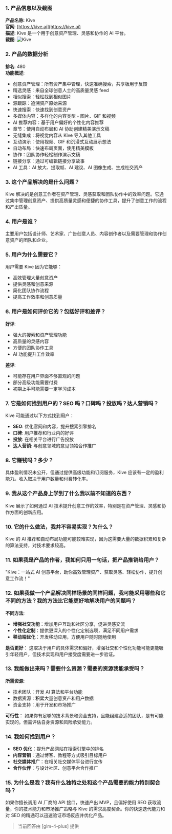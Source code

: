 ### 1. 产品信息以及截图

**产品名称**: Kive  
**官网**: [https://kive.ai](https://kive.ai)  
**描述**: Kive 是一个用于创意资产管理、灵感和协作的 AI 平台。  
**截图**: ![Kive](https://cdn-images.toolify.ai/168258028615256660.jpg)

### 2. 产品的数据分析

**排名**: 480  
**功能概述**:
- 创意资产管理：所有资产集中管理，快速准确搜索，共享板用于反馈
- 精选灵感：来自全球创意人士的高质量灵感 feed
- 相似搜索：轻松找到相似图片
- 源跟踪：追溯资产原始来源
- 快速搜索：快速找到创意资产
- 多媒体内容：多样化的内容类型 - 图片、GIF 和视频
- AI 推荐内容：基于用户偏好的个性化内容推荐
- 章节：使用自动布局和 AI 协助创建精美演示文稿
- 无缝集成：将视觉内容从 Kive 导入其他工具
- 互动演示：使用视频、GIF 和沉浸式互动展示想法
- 自动布局：快速布局页面，使用精美模板
- 协作：团队协作轻松制作演示文稿
- 链接分享：通过可编辑链接分享故事
- AI 工具：AI 放大、提取帧、AI 建议、AI 图像生成、生成社交资产

### 3. 这个产品解决的是什么问题？

Kive 解决的是创意工作者在资产管理、灵感获取和团队协作中的效率问题。它通过集中管理创意资产、提供高质量灵感和便捷的协作工具，提升了创意工作的流程和产出质量。

### 4. 用户是谁？

主要用户包括设计师、艺术家、广告创意人员、内容创作者以及需要管理和协作创意资产的团队和企业。

### 5. 用户为什么需要它？

用户需要 Kive 因为它能够：
- 高效管理大量创意资产
- 提供灵感和创意来源
- 简化团队协作流程
- 提高工作效率和创意质量

### 6. 用户是如何评价它的？包括好评和差评？

**好评**:
- 强大的搜索和资产管理功能
- 高质量的灵感内容
- 方便的团队协作工具
- AI 功能提升工作效率

**差评**:
- 可能存在用户界面不够直观的问题
- 部分高级功能需要付费
- 初期上手可能需要一定学习成本

### 7. 它是如何找到用户的？SEO 吗？口碑吗？投放吗？达人营销吗？

Kive 可能通过以下方式找到用户：
- **SEO**: 优化官网和内容，提升搜索引擎排名
- **口碑**: 用户推荐和行业内的好评
- **投放**: 在相关平台进行广告投放
- **达人营销**: 与创意领域的意见领袖合作推广

### 8. 它赚钱吗？多少？

具体盈利情况未公开，但通过提供高级功能和订阅服务，Kive 应该有一定的盈利能力。收入取决于用户数量和付费转化率。

### 9. 我从这个产品身上学到了什么我以前不知道的东西？

Kive 展示了如何通过 AI 技术提升创意工作的效率，特别是在资产管理、灵感和协作方面的创新应用。

### 10. 它的什么做法，我并不容易实现？为什么？

Kive 的 AI 推荐和自动布局功能可能较难实现，因为这需要大量的数据积累和复杂的算法支持，对技术要求较高。

### 11. 如果我是产品的作者，我如何只用一句话，把产品推销给用户？

"Kive：一站式 AI 创意平台，助你高效管理资产、获取灵感、轻松协作，提升创意工作流！"

### 12. 如果我做一个产品解决同样场景的同样问题，我可能采用哪些和它不同的方法？我的方法比它能更好地解决用户的问题吗？

**不同方法**:
- **增强社交功能**：增加用户互动和社区分享，促进灵感交流
- **个性化定制**：提供更深入的个性化定制选项，满足不同用户需求
- **移动端优化**：开发移动应用，方便用户随时随地使用

**是否更好**：
这取决于用户的具体需求和偏好，增强社交和个性化功能可能更能吸引年轻用户，但技术实现和用户接受度需要进一步验证。

### 13. 我能做出来吗？需要什么资源？需要的资源我能承受吗？

**所需资源**:
- 技术团队：开发 AI 算法和平台功能
- 数据资源：积累大量创意资产和用户数据
- 资金支持：用于开发和市场推广

**可行性**：
如果你有足够的技术背景和资金支持，且能组建合适的团队，是有可能实现的。但需评估自身资源和风险承受能力。

### 14. 我如何找到用户？

- **SEO 优化**：提升产品网站在搜索引擎中的排名
- **内容营销**：通过博客、教程等方式吸引目标用户
- **社交媒体推广**：在相关社交媒体平台进行宣传
- **合作伙伴**：与设计社区、创意平台合作推广

### 15. 为什么是我？我有什么独特之处和这个产品需要的能力特别契合吗？

如果你擅长调用 AI 厂商的 API 接口，快速产出 MVP，且偏好使用 SEO 获取流量，你的技术能力和市场推广策略与 Kive 的需求高度契合。你的快速迭代能力和对 SEO 的精通可以迅速验证市场反应并优化产品。

> 当前回答由 [glm-4-plus] 提供